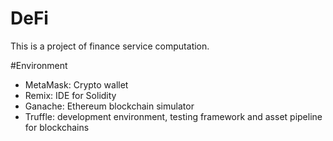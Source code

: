 # DeFi
This is a project of finance service computation. 

#Environment
* MetaMask: Crypto wallet
* Remix: IDE for Solidity
* Ganache: Ethereum blockchain simulator
* Truffle: development environment, testing framework and asset pipeline for blockchains
